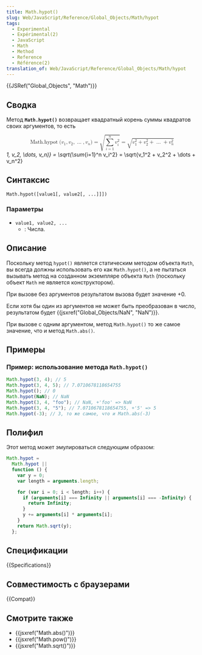 ```yaml
---
title: Math.hypot()
slug: Web/JavaScript/Reference/Global_Objects/Math/hypot
tags:
  - Experimental
  - Expérimental(2)
  - JavaScript
  - Math
  - Method
  - Reference
  - Référence(2)
translation_of: Web/JavaScript/Reference/Global_Objects/Math/hypot
---
```


{{JSRef("Global_Objects", "Math")}}

## Сводка

Метод **`Math.hypot()`** возвращает квадратный корень суммы квадратов своих аргументов, то есть

<math display="block"><semantics><mrow><mstyle mathvariant="monospace"><mrow><mo lspace="0em" rspace="thinmathspace">Math.hypot</mo><mo stretchy="false">(</mo><msub><mi>v</mi><mn>1</mn></msub><mo>,</mo><msub><mi>v</mi><mn>2</mn></msub><mo>,</mo><mo>…</mo><mo>,</mo><msub><mi>v</mi><mi>n</mi></msub><mo stretchy="false">)</mo></mrow></mstyle><mo>=</mo><msqrt><mrow><munderover><mo>∑</mo><mrow><mi>i</mi><mo>=</mo><mn>1</mn></mrow><mi>n</mi></munderover><msubsup><mi>v</mi><mi>i</mi><mn>2</mn></msubsup></mrow></msqrt><mo>=</mo><msqrt><mrow><msubsup><mi>v</mi><mn>1</mn><mn>2</mn></msubsup><mo>+</mo><msubsup><mi>v</mi><mn>2</mn><mn>2</mn></msubsup><mo>+</mo><mo>…</mo><mo>+</mo><msubsup><mi>v</mi><mi>n</mi><mn>2</mn></msubsup></mrow></msqrt></mrow><annotation encoding="TeX">\mathtt{\operatorname{Math.hypot}(v*1, v_2, \dots, v_n)} = \sqrt{\sum*{i=1}^n v_i^2} = \sqrt{v_1^2 + v_2^2 + \dots + v_n^2}</annotation></semantics></math>

## Синтаксис

```
Math.hypot([value1[, value2[, ...]]])
```

### Параметры

- `value1, value2, ...`
  - : Числа.

## Описание

Поскольку метод `hypot()` является статическим методом объекта `Math`, вы всегда должны использовать его как `Math.hypot()`, а не пытаться вызывать метод на созданном экземпляре объекта `Math` (поскольку объект `Math` не является конструктором).

При вызове без аргументов результатом вызова будет значение +0.

Если хотя бы один из аргументов не может быть преобразован в число, результатом будет {{jsxref("Global_Objects/NaN", "NaN")}}.

При вызове с одним аргументом, метод `Math.hypot()` то же самое значение, что и метод `Math.abs()`.

## Примеры

### Пример: использование метода `Math.hypot()`

```js
Math.hypot(3, 4); // 5
Math.hypot(3, 4, 5); // 7.0710678118654755
Math.hypot(); // 0
Math.hypot(NaN); // NaN
Math.hypot(3, 4, "foo"); // NaN, +'foo' => NaN
Math.hypot(3, 4, "5"); // 7.0710678118654755, +'5' => 5
Math.hypot(-3); // 3, то же самое, что и Math.abs(-3)
```

## Полифил

Этот метод может эмулироваться следующим образом:

```js
Math.hypot =
  Math.hypot ||
  function () {
    var y = 0;
    var length = arguments.length;

    for (var i = 0; i < length; i++) {
      if (arguments[i] === Infinity || arguments[i] === -Infinity) {
        return Infinity;
      }
      y += arguments[i] * arguments[i];
    }
    return Math.sqrt(y);
  };
```

## Спецификации

{{Specifications}}

## Совместимость с браузерами

{{Compat}}

## Смотрите также

- {{jsxref("Math.abs()")}}
- {{jsxref("Math.pow()")}}
- {{jsxref("Math.sqrt()")}}
